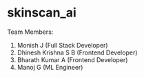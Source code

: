 # skinscan_ai

Team Members:
1. Monish J (Full Stack Developer)
2. Dhinesh Krishna S B (Frontend Developer)
3. Bharath Kumar A (Frontend Developer)
4. Manoj G (ML Engineer)